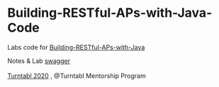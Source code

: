 # Building-RESTful-APs-with-Java-Code

Labs code for [Building-RESTful-APs-with-Java](https://github.com/idawud/Building-RESTful-APs-with-Java)

Notes & Lab [swagger](https://github.com/idawud/Building-RESTful-APs-with-Java/blob/master/presentations/databases.md)
<br/><br/>[Turntabl 2020](https://turntabl.io/) , @Turntabl Mentorship Program
